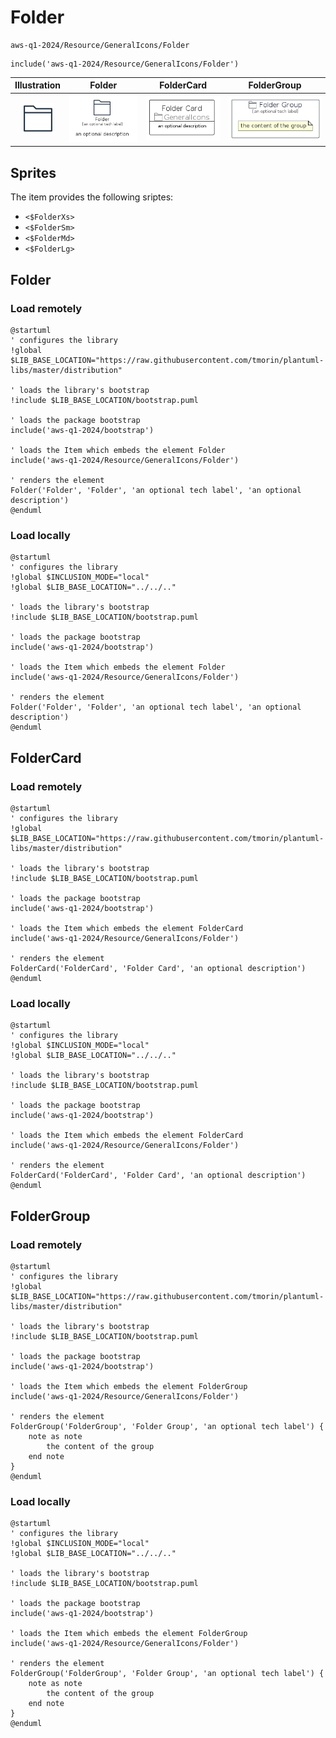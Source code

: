 # Folder


```text
aws-q1-2024/Resource/GeneralIcons/Folder
```

```text
include('aws-q1-2024/Resource/GeneralIcons/Folder')
```



| Illustration | Folder | FolderCard | FolderGroup |
| :---: | :---: | :---: | :---: |
| ![illustration for Illustration](../../../aws-q1-2024/Resource/GeneralIcons/Folder.png) | ![illustration for Folder](../../../aws-q1-2024/Resource/GeneralIcons/Folder.Local.png) | ![illustration for FolderCard](../../../aws-q1-2024/Resource/GeneralIcons/FolderCard.Local.png) | ![illustration for FolderGroup](../../../aws-q1-2024/Resource/GeneralIcons/FolderGroup.Local.png) |



## Sprites
The item provides the following sriptes:

- `<$FolderXs>`
- `<$FolderSm>`
- `<$FolderMd>`
- `<$FolderLg>`





## Folder

### Load remotely
```plantuml
@startuml
' configures the library
!global $LIB_BASE_LOCATION="https://raw.githubusercontent.com/tmorin/plantuml-libs/master/distribution"

' loads the library's bootstrap
!include $LIB_BASE_LOCATION/bootstrap.puml

' loads the package bootstrap
include('aws-q1-2024/bootstrap')

' loads the Item which embeds the element Folder
include('aws-q1-2024/Resource/GeneralIcons/Folder')

' renders the element
Folder('Folder', 'Folder', 'an optional tech label', 'an optional description')
@enduml
```

### Load locally
```plantuml
@startuml
' configures the library
!global $INCLUSION_MODE="local"
!global $LIB_BASE_LOCATION="../../.."

' loads the library's bootstrap
!include $LIB_BASE_LOCATION/bootstrap.puml

' loads the package bootstrap
include('aws-q1-2024/bootstrap')

' loads the Item which embeds the element Folder
include('aws-q1-2024/Resource/GeneralIcons/Folder')

' renders the element
Folder('Folder', 'Folder', 'an optional tech label', 'an optional description')
@enduml
```

## FolderCard

### Load remotely
```plantuml
@startuml
' configures the library
!global $LIB_BASE_LOCATION="https://raw.githubusercontent.com/tmorin/plantuml-libs/master/distribution"

' loads the library's bootstrap
!include $LIB_BASE_LOCATION/bootstrap.puml

' loads the package bootstrap
include('aws-q1-2024/bootstrap')

' loads the Item which embeds the element FolderCard
include('aws-q1-2024/Resource/GeneralIcons/Folder')

' renders the element
FolderCard('FolderCard', 'Folder Card', 'an optional description')
@enduml
```

### Load locally
```plantuml
@startuml
' configures the library
!global $INCLUSION_MODE="local"
!global $LIB_BASE_LOCATION="../../.."

' loads the library's bootstrap
!include $LIB_BASE_LOCATION/bootstrap.puml

' loads the package bootstrap
include('aws-q1-2024/bootstrap')

' loads the Item which embeds the element FolderCard
include('aws-q1-2024/Resource/GeneralIcons/Folder')

' renders the element
FolderCard('FolderCard', 'Folder Card', 'an optional description')
@enduml
```

## FolderGroup

### Load remotely
```plantuml
@startuml
' configures the library
!global $LIB_BASE_LOCATION="https://raw.githubusercontent.com/tmorin/plantuml-libs/master/distribution"

' loads the library's bootstrap
!include $LIB_BASE_LOCATION/bootstrap.puml

' loads the package bootstrap
include('aws-q1-2024/bootstrap')

' loads the Item which embeds the element FolderGroup
include('aws-q1-2024/Resource/GeneralIcons/Folder')

' renders the element
FolderGroup('FolderGroup', 'Folder Group', 'an optional tech label') {
    note as note
        the content of the group
    end note
}
@enduml
```

### Load locally
```plantuml
@startuml
' configures the library
!global $INCLUSION_MODE="local"
!global $LIB_BASE_LOCATION="../../.."

' loads the library's bootstrap
!include $LIB_BASE_LOCATION/bootstrap.puml

' loads the package bootstrap
include('aws-q1-2024/bootstrap')

' loads the Item which embeds the element FolderGroup
include('aws-q1-2024/Resource/GeneralIcons/Folder')

' renders the element
FolderGroup('FolderGroup', 'Folder Group', 'an optional tech label') {
    note as note
        the content of the group
    end note
}
@enduml
```

